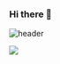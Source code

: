 ### Hi there 👋

![header](https://capsule-render.vercel.app/api?type=waving&color=auto&height=200&section=header&text=veblen1's%20github&fontSize=50)

<img src="https://img.shields.io/badge/Gmail-#EA4335?style=for-the-badge&logo=html5&logoColor=white">

